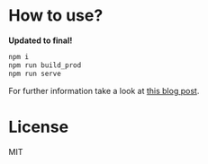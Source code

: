 # How to use?

**Updated to final!**

```bash
npm i
npm run build_prod
npm run serve
```

For further information take a look at [this blog post](http://blog.mgechev.com/2016/06/26/tree-shaking-angular2-production-build-rollup-javascript/).

# License

MIT

